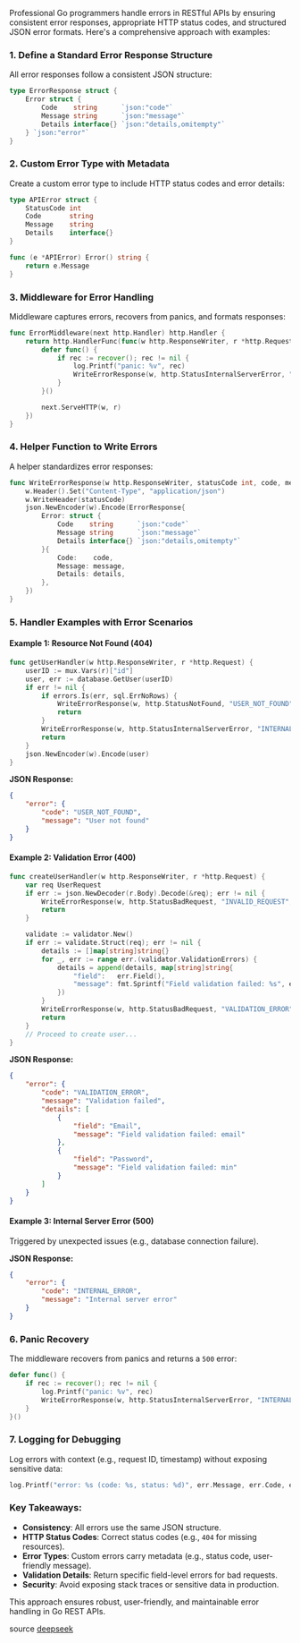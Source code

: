 Professional Go programmers handle errors in RESTful APIs by ensuring consistent error responses, appropriate HTTP status codes, and structured JSON error formats. Here's a comprehensive approach with examples:

### 1. **Define a Standard Error Response Structure**
All error responses follow a consistent JSON structure:

```go
type ErrorResponse struct {
    Error struct {
        Code    string      `json:"code"`
        Message string      `json:"message"`
        Details interface{} `json:"details,omitempty"`
    } `json:"error"`
}
```

### 2. **Custom Error Type with Metadata**
Create a custom error type to include HTTP status codes and error details:

```go
type APIError struct {
    StatusCode int
    Code       string
    Message    string
    Details    interface{}
}

func (e *APIError) Error() string {
    return e.Message
}
```

### 3. **Middleware for Error Handling**
Middleware captures errors, recovers from panics, and formats responses:

```go
func ErrorMiddleware(next http.Handler) http.Handler {
    return http.HandlerFunc(func(w http.ResponseWriter, r *http.Request) {
        defer func() {
            if rec := recover(); rec != nil {
                log.Printf("panic: %v", rec)
                WriteErrorResponse(w, http.StatusInternalServerError, "INTERNAL_ERROR", "Internal server error", nil)
            }
        }()

        next.ServeHTTP(w, r)
    })
}
```

### 4. **Helper Function to Write Errors**
A helper standardizes error responses:

```go
func WriteErrorResponse(w http.ResponseWriter, statusCode int, code, message string, details interface{}) {
    w.Header().Set("Content-Type", "application/json")
    w.WriteHeader(statusCode)
    json.NewEncoder(w).Encode(ErrorResponse{
        Error: struct {
            Code    string      `json:"code"`
            Message string      `json:"message"`
            Details interface{} `json:"details,omitempty"`
        }{
            Code:    code,
            Message: message,
            Details: details,
        },
    })
}
```

### 5. **Handler Examples with Error Scenarios**

#### **Example 1: Resource Not Found (404)**
```go
func getUserHandler(w http.ResponseWriter, r *http.Request) {
    userID := mux.Vars(r)["id"]
    user, err := database.GetUser(userID)
    if err != nil {
        if errors.Is(err, sql.ErrNoRows) {
            WriteErrorResponse(w, http.StatusNotFound, "USER_NOT_FOUND", "User not found", nil)
            return
        }
        WriteErrorResponse(w, http.StatusInternalServerError, "INTERNAL_ERROR", "Database error", nil)
        return
    }
    json.NewEncoder(w).Encode(user)
}
```

**JSON Response:**
```json
{
    "error": {
        "code": "USER_NOT_FOUND",
        "message": "User not found"
    }
}
```

#### **Example 2: Validation Error (400)**
```go
func createUserHandler(w http.ResponseWriter, r *http.Request) {
    var req UserRequest
    if err := json.NewDecoder(r.Body).Decode(&req); err != nil {
        WriteErrorResponse(w, http.StatusBadRequest, "INVALID_REQUEST", "Invalid JSON body", nil)
        return
    }

    validate := validator.New()
    if err := validate.Struct(req); err != nil {
        details := []map[string]string{}
        for _, err := range err.(validator.ValidationErrors) {
            details = append(details, map[string]string{
                "field":   err.Field(),
                "message": fmt.Sprintf("Field validation failed: %s", err.Tag()),
            })
        }
        WriteErrorResponse(w, http.StatusBadRequest, "VALIDATION_ERROR", "Validation failed", details)
        return
    }
    // Proceed to create user...
}
```

**JSON Response:**
```json
{
    "error": {
        "code": "VALIDATION_ERROR",
        "message": "Validation failed",
        "details": [
            {
                "field": "Email",
                "message": "Field validation failed: email"
            },
            {
                "field": "Password",
                "message": "Field validation failed: min"
            }
        ]
    }
}
```

#### **Example 3: Internal Server Error (500)**
Triggered by unexpected issues (e.g., database connection failure).

**JSON Response:**
```json
{
    "error": {
        "code": "INTERNAL_ERROR",
        "message": "Internal server error"
    }
}
```

### 6. **Panic Recovery**
The middleware recovers from panics and returns a `500` error:

```go
defer func() {
    if rec := recover(); rec != nil {
        log.Printf("panic: %v", rec)
        WriteErrorResponse(w, http.StatusInternalServerError, "INTERNAL_ERROR", "Internal server error", nil)
    }
}()
```

### 7. **Logging for Debugging**
Log errors with context (e.g., request ID, timestamp) without exposing sensitive data:

```go
log.Printf("error: %s (code: %s, status: %d)", err.Message, err.Code, err.StatusCode)
```

### Key Takeaways:
- **Consistency**: All errors use the same JSON structure.
- **HTTP Status Codes**: Correct status codes (e.g., `404` for missing resources).
- **Error Types**: Custom errors carry metadata (e.g., status code, user-friendly message).
- **Validation Details**: Return specific field-level errors for bad requests.
- **Security**: Avoid exposing stack traces or sensitive data in production.

This approach ensures robust, user-friendly, and maintainable error handling in Go REST APIs.

source [deepseek](https://chat.deepseek.com/a/chat/s/c0c14a14-33b6-492d-9e56-5dfb7bce45f5)
